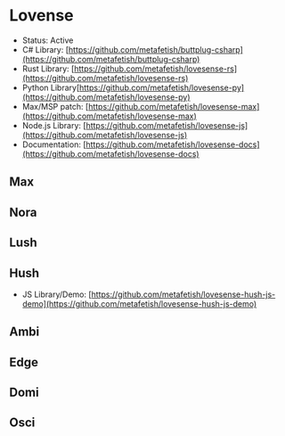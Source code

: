 # Lovense

* Status: Active
* C\# Library: [https://github.com/metafetish/buttplug-csharp](https://github.com/metafetish/buttplug-csharp)
* Rust Library: [https://github.com/metafetish/lovesense-rs](https://github.com/metafetish/lovesense-rs)
* Python Library[https://github.com/metafetish/lovesense-py](https://github.com/metafetish/lovesense-py)
* Max/MSP patch: [https://github.com/metafetish/lovesense-max](https://github.com/metafetish/lovesense-max)
* Node.js Library: [https://github.com/metafetish/lovesense-js](https://github.com/metafetish/lovesense-js)
* Documentation: [https://github.com/metafetish/lovesense-docs](https://github.com/metafetish/lovesense-docs)

## Max

## Nora

## Lush

## Hush

* JS Library/Demo: [https://github.com/metafetish/lovesense-hush-js-demo](https://github.com/metafetish/lovesense-hush-js-demo)

## Ambi

## Edge

## Domi

## Osci




